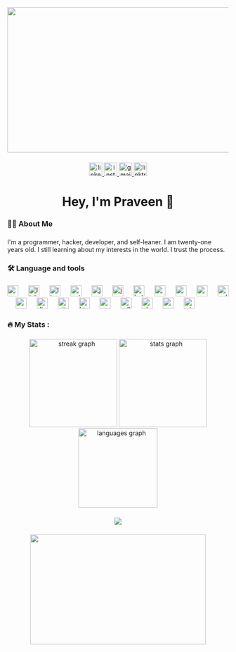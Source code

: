 <div align="center">
  <img width="630" height="330" src="https://cdna.artstation.com/p/assets/images/images/028/102/058/original/pixel-jeff-matrix-s.gif?1593487263"  />
</div>

###

<div align="center">
  <a href="https://www.linkedin.com/in/welcomemypage/" target="_blank">
    <img src="https://img.shields.io/static/v1?message=LinkedIn&logo=linkedin&label=&color=0077B5&logoColor=white&labelColor=&style=for-the-badge" height="30" alt="linkedin logo"  />
  </a>
  <a href="https://www.instagram.com/im_pveen/" target="_blank">
    <img src="https://img.shields.io/static/v1?message=Instagram&logo=instagram&label=&color=E4405F&logoColor=white&labelColor=&style=for-the-badge" height="30" alt="instagram logo"  />
  </a>
  <a href="praveenja0010@gmail.com" target="_blank">
    <img src="https://img.shields.io/static/v1?message=Gmail&logo=gmail&label=&color=D14836&logoColor=white&labelColor=&style=for-the-badge" height="30" alt="gmail logo"  />
  </a>
  <a href="https://linktr.ee/pveen" target="_blank">
    <img src="https://img.shields.io/static/v1?message=Linktree&logo=linktree&label=&color=1de9b6&logoColor=white&labelColor=&style=for-the-badge" height="30" alt="linktree logo"  />
  </a>
</div>

###

<h1 align="center">Hey, I'm Praveen 👀</h1>

###

<h3 align="left">👩‍💻  About Me</h3>

###

<p align="left">I'm a programmer, hacker, developer, and self-leaner. I am twenty-one years old.  I still learning about my interests in the world. I trust the process.</p>

###

<h3 align="left">🛠 Language and tools</h3>

###

<div align="left">
  <img src="https://cdn.jsdelivr.net/gh/devicons/devicon/icons/google/google-original.svg" height="25" alt="google logo"  />
  <img width="15" />
  <img src="https://cdn.jsdelivr.net/gh/devicons/devicon/icons/linkedin/linkedin-original.svg" height="25" alt="linkedin logo"  />
  <img width="15" />
  <img src="https://cdn.jsdelivr.net/gh/devicons/devicon/icons/linux/linux-original.svg" height="25" alt="linux logo"  />
  <img width="15" />
  <img src="https://cdn.jsdelivr.net/gh/devicons/devicon/icons/python/python-original.svg" height="25" alt="python logo"  />
  <img width="15" />
  <img src="https://cdn.jsdelivr.net/gh/devicons/devicon/icons/java/java-original.svg" height="25" alt="java logo"  />
  <img width="15" />
  <img src="https://cdn.jsdelivr.net/gh/devicons/devicon/icons/javascript/javascript-original.svg" height="25" alt="javascript logo"  />
  <img width="15" />
  <img src="https://cdn.jsdelivr.net/gh/devicons/devicon/icons/kotlin/kotlin-original.svg" height="25" alt="kotlin logo"  />
  <img width="15" />
  <img src="https://cdn.jsdelivr.net/gh/devicons/devicon/icons/android/android-original.svg" height="25" alt="android logo"  />
  <img width="15" />
  <img src="https://cdn.jsdelivr.net/gh/devicons/devicon/icons/apple/apple-original.svg" height="25" alt="apple logo"  />
  <img width="15" />
  <img src="https://cdn.jsdelivr.net/gh/devicons/devicon/icons/c/c-original.svg" height="25" alt="c logo"  />
  <img width="15" />
  <img src="https://cdn.jsdelivr.net/gh/devicons/devicon/icons/cplusplus/cplusplus-original.svg" height="25" alt="cplusplus logo"  />
  <img width="15" />
  <img src="https://cdn.jsdelivr.net/gh/devicons/devicon/icons/css3/css3-original.svg" height="25" alt="css3 logo"  />
  <img width="15" />
  <img src="https://cdn.jsdelivr.net/gh/devicons/devicon/icons/django/django-plain.svg" height="25" alt="django logo"  />
  <img width="15" />
  <img src="https://cdn.jsdelivr.net/gh/devicons/devicon/icons/git/git-original.svg" height="25" alt="git logo"  />
  <img width="15" />
  <img src="https://cdn.jsdelivr.net/gh/devicons/devicon/icons/html5/html5-original.svg" height="25" alt="html5 logo"  />
  <img width="15" />
  <img src="https://cdn.jsdelivr.net/gh/devicons/devicon/icons/react/react-original.svg" height="25" alt="react logo"  />
  <img width="15" />
  <img src="https://cdn.jsdelivr.net/gh/devicons/devicon/icons/sdl/sdl-original.svg" height="25" alt="sdl logo"  />
  <img width="15" />
  <img src="https://cdn.jsdelivr.net/gh/devicons/devicon/icons/ubuntu/ubuntu-plain.svg" height="25" alt="ubuntu logo"  />
  <img width="15" />
  <img src="https://cdn.jsdelivr.net/gh/devicons/devicon/icons/vscode/vscode-original.svg" height="25" alt="vscode logo"  />
  <img width="15" />
  <img src="https://cdn.jsdelivr.net/gh/devicons/devicon/icons/windows8/windows8-original.svg" height="25" alt="windows8 logo"  />
</div>

###

<h3 align="left">🔥   My Stats :</h3>

###

<div align="center">
  <img src="https://streak-stats.demolab.com?user=praveen-pravee&locale=en&mode=daily&theme=highcontrast&hide_border=false&border_radius=19&order=3" height="200" alt="streak graph"  />
  <img src="https://github-readme-stats.vercel.app/api?username=praveen-pravee&hide_title=false&hide_rank=false&show_icons=true&include_all_commits=true&count_private=true&disable_animations=false&theme=highcontrast&locale=en&hide_border=false&border_radius=19&order=1" height="200" alt="stats graph"  />
  <img src="https://github-readme-stats.vercel.app/api/top-langs?username=praveen-pravee&locale=en&hide_title=false&layout=compact&card_width=320&langs_count=6&theme=highcontrast&hide_border=false&border_radius=19&order=2" height="180" alt="languages graph"  />
</div>

###

<div align="center">
  <img src="https://profile-counter.glitch.me/thekid-pveen/count.svg?"  />
</div>

###

<div align="center">
  <img width="400" height="250" src="https://miro.medium.com/max/1360/1*zVnWJtyGOX_kUIDm6ccCfQ.gif"  />
</div>

###
